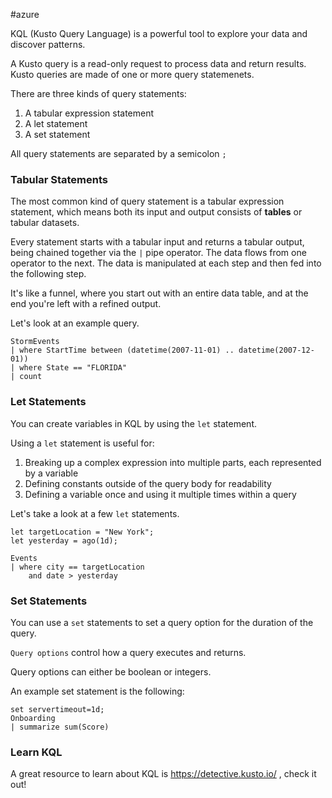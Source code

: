 #azure 

KQL (Kusto Query Language) is a powerful tool to explore your data and discover patterns.

A Kusto query is a read-only request to process data and return results. Kusto queries are made of one or more query statemenets.

There are three kinds of query statements:
1. A tabular expression statement
2. A let statement
3. A set statement

All query statements are separated by a semicolon `;`

### Tabular Statements
The most common kind of query statement is a tabular expression statement, which means both its input and output consists of **tables** or tabular datasets.

Every statement starts with a tabular input and returns a tabular output, being chained together via the `|` pipe operator. The data flows from one operator to the next. The data is manipulated at each step and then fed into the following step.

It's like a funnel, where you start out with an entire data table, and at the end you're left with a refined output.

Let's look at an example query.

```KQL
StormEvents 
| where StartTime between (datetime(2007-11-01) .. datetime(2007-12-01)) 
| where State == "FLORIDA" 
| count
```

### Let Statements
You can create variables in KQL by using the `let` statement.

Using a `let` statement is useful for:
1. Breaking up a complex expression into multiple parts, each represented by a variable
2. Defining constants outside of the query body for readability
3. Defining a variable once and using it multiple times within a query

Let's take a look at a few `let` statements.

```KQL
let targetLocation = "New York";
let yesterday = ago(1d);

Events
| where city == targetLocation
	and date > yesterday
```

### Set Statements
You can use a `set` statements to set a query option for the duration of the query.

`Query options` control how a query executes and returns.

Query options can either be boolean or integers.

An example set statement is the following:

```KQL
set servertimeout=1d;
Onboarding
| summarize sum(Score)
```

### Learn KQL
A great resource to learn about KQL is https://detective.kusto.io/ , check it out!